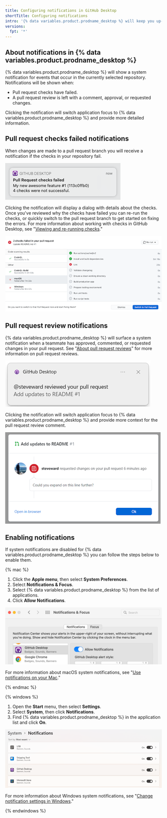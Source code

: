 ```yaml
---
title: Configuring notifications in GitHub Desktop
shortTitle: Configuring notifications
intro: '{% data variables.product.prodname_desktop %} will keep you up-to-date with notifications about events that occur in your pull request branch.'
versions:
  fpt: '*'
---
```

## About notifications in {% data variables.product.prodname_desktop %}

{% data variables.product.prodname_desktop %} will show a system notification for events that occur in the currently selected repository. Notifications will be shown when:

- Pull request checks have failed.
- A pull request review is left with a comment, approval, or requested changes.

Clicking the notification will switch application focus to {% data variables.product.prodname_desktop %} and provide more detailed information.

## Pull request checks failed notifications

When changes are made to a pull request branch you will receive a notification if the checks in your repository fail.

![pull request checks failed notification](/assets/images/help/desktop/pull-request-checks-failed-notification.png)

Clicking the notification will display a dialog with details about the checks. Once you've reviewed why the checks have failed you can re-run the checks, or quickly switch to the pull request branch to get started on fixing the errors. For more information about working with checks in GitHub Desktop, see "[Viewing and re-running checks](desktop/contributing-and-collaborating-using-github-desktop/working-with-your-remote-repository-on-github-or-github-enterprise/viewing-and-re-running-checks)."

![checks failed dialog](/assets/images/help/desktop/checks-failed-dialog.png)
## Pull request review notifications

{% data variables.product.prodname_desktop %} will surface a system notification when a teammate has approved, commented, or requested changes in your pull request. See "[About pull request reviews](/github/collaborating-with-issues-and-pull-requests/about-pull-request-reviews)" for more information on pull request reviews.

![Pull request review notification](/assets/images/help/desktop/pull-request-review-notification.png)

Clicking the notification will switch application focus to {% data variables.product.prodname_desktop %} and provide more context for the pull request review comment.

![pull request review dialog](/assets/images/help/desktop/pull-request-review-dialog.png)
## Enabling notifications

If system notifications are disabled for {% data variables.product.prodname_desktop %} you can follow the steps below to enable them.

{% mac %}

1. Click the **Apple menu**, then select **System Preferences**.
2. Select **Notifications & Focus**.
3. Select {% data variables.product.prodname_desktop %} from the list of applications.
4. Click **Allow Notifications**.

![macOS Notifications & Focus](/assets/images/help/desktop/mac-enable-notifications.png)

For more information about macOS system notifications, see "[Use notifications on your Mac](https://support.apple.com/en-us/HT204079)."

{% endmac %}

{% windows %}

1. Open the **Start** menu, then select **Settings**.
2. Select **System**, then click **Notifications**.
3. Find {% data variables.product.prodname_desktop %} in the application list and click **On**.

![Enable Windows Notifications](/assets/images/help/desktop/windows-enable-notifications.png)

For more information about Windows system notifications, see "[Change notification settings in Windows](https://support.microsoft.com/en-us/windows/change-notification-settings-in-windows-8942c744-6198-fe56-4639-34320cf9444e)."

{% endwindows %}


